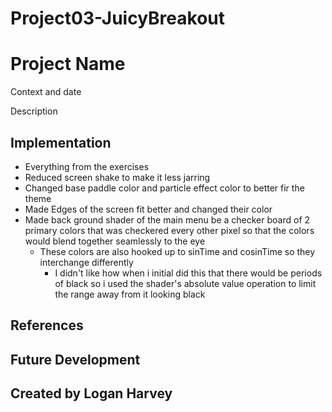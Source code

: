 # Project03-JuicyBreakout

# Project Name
Context and date

Description

## Implementation

- Everything from the exercises
- Reduced screen shake to make it less jarring
- Changed base paddle color and particle effect color to better fir the theme
- Made Edges of the screen fit better and changed their color
- Made back ground shader of the main menu be a checker board of 2 primary colors that was checkered every other pixel so that the colors would blend together seamlessly to the eye
	- These colors are also hooked up to sinTime and cosinTime so they interchange differently
		- I didn't like how when i initial did this that there would be periods of black so i used the shader's absolute value operation to limit the range away from it looking black

## References

## Future Development

## Created by Logan Harvey